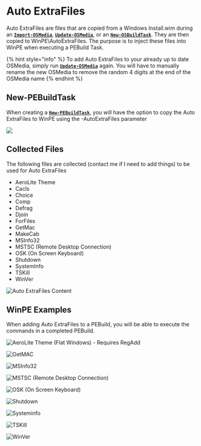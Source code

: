 # Auto ExtraFiles

Auto ExtraFiles are files that are copied from a Windows Install.wim during an [**`Import-OSMedia`**](../../../functions/osmedia/import-osmedia.md), [**`Update-OSMedia`**](../../../functions/osmedia/update-osmedia/), or an [**`New-OSBuildTask`**](../../../functions/osbuild/new-osbuildtask/).  They are then copied to WinPE\AutoExtraFiles.  The purpose is to inject these files into WinPE when executing a PEBuild Task.

{% hint style="info" %}
To add Auto ExtraFiles to your already up to date OSMedia, simply run [**`Update-OSMedia`**](../../../functions/osmedia/update-osmedia/) again.  You will have to manually rename the new OSMedia to remove the random 4 digits at the end of the OSMedia name
{% endhint %}

##  New-PEBuildTask

When creating a [**`New-PEBuildTask`**](../../../functions/pebuild/new-pebuildtask/), you will have the option to copy the Auto ExtraFiles to WinPE using the -AutoExtraFiles parameter

![](../../../../../.gitbook/assets/2018-10-15_0-34-35.png)

## Collected Files

The following files are collected \(contact me if I need to add things\) to be used for Auto ExtraFiles

* AeroLite Theme
* Cacls
* Choice
* Comp
* Defrag
* Djoin
* ForFiles
* GetMac
* MakeCab
* MSInfo32
* MSTSC \(Remote Desktop Connection\)
* OSK \(On Screen Keyboard\)
* Shutdown
* SystemInfo
* TSKill
* WinVer

![Auto ExtraFiles Content](../../../../../.gitbook/assets/2018-10-16_21-55-32.png)

## WinPE Examples

When adding Auto ExtraFiles to a PEBuild, you will be able to execute the commands in a completed PEBuild.  


![AeroLite Theme \(Flat Windows\) - Requires RegAdd](../../../../../.gitbook/assets/2018-10-16_15-23-09.png)

![GetMAC](../../../../../.gitbook/assets/2018-10-16_1-31-51.png)

![MSInfo32](../../../../../.gitbook/assets/2018-10-15_0-31-08.png)

![MSTSC \(Remote Desktop Connection\)](../../../../../.gitbook/assets/2018-10-16_15-21-16.png)

![OSK \(On Screen Keyboard\)](../../../../../.gitbook/assets/2018-10-15_0-31-38.png)

![Shutdown](../../../../../.gitbook/assets/2018-10-16_1-30-09.png)

![Systeminfo](../../../../../.gitbook/assets/2018-10-16_1-30-35.png)

![TSKill](../../../../../.gitbook/assets/2018-10-16_1-31-07.png)

![WinVer](../../../../../.gitbook/assets/2018-10-16_1-31-28.png)

